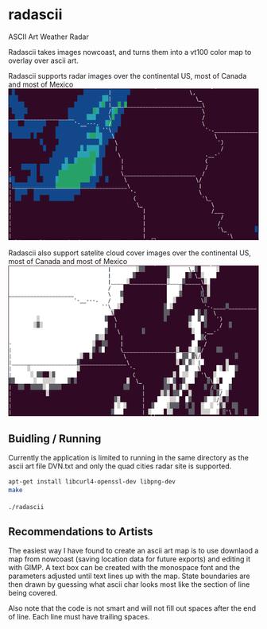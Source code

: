 # radascii
ASCII Art Weather Radar

Radascii takes images nowcoast, and turns them into a vt100 color map to overlay over ascii art.

Radascii supports radar images over the continental US, most of Canada and most of Mexico
![alt text](radar.PNG?raw=true "radascii")

Radascii also support satelite cloud cover images over the continental US, most of Canada and most of Mexico
![alt text](satelite.PNG?raw=true "radascii")

## Buidling / Running
Currently the application is limited to running in the same directory as the ascii art file DVN.txt and only the quad cities radar site is supported.

```bash
apt-get install libcurl4-openssl-dev libpng-dev
make

./radascii
```

## Recommendations to Artists
The easiest way I have found to create an ascii art map is to use downlaod a map from nowcoast (saving location data for future exports) and editing it with GIMP. A text box can be created with the monospace font and the parameters adjusted until text lines up with the map. State boundaries are then drawn by guessing what ascii char looks most like the section of line being covered.

Also note that the code is not smart and will not fill out spaces after the end of line. Each line must have trailing spaces.
